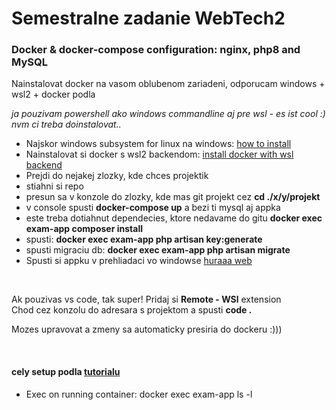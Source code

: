 # Semestralne zadanie WebTech2

<h3>Docker & docker-compose configuration: nginx, php8 and MySQL</h3>

<p>Nainstalovat docker na vasom oblubenom zariadeni, odporucam windows + wsl2 + docker podla</p>
<i>ja pouzivam powershell ako windows commandline aj pre wsl - es ist cool :) nvm ci treba doinstalovat..</i>
<ul>
    <li>Najskor windows subsystem for linux na windows: <a href="https://docs.microsoft.com/en-us/windows/wsl/install-win10">how to install</a></li>
    <li>Nainstalovat si docker s wsl2 backendom: <a href="https://docs.docker.com/docker-for-windows/install/#system-requirements-for-wsl-2-backend">install docker with wsl backend</a></li>
    <li>Prejdi do nejakej zlozky, kde chces projektik</li>
    <li>stiahni si repo</li>
    <li>presun sa v konzole do zlozky, kde mas git projekt cez <b>cd ./x/y/projekt </b></li>
    <li>v console spusti <b>docker-compose up</b> a bezi ti mysql aj appka</li>
    <li>este treba dotiahnut dependecies, ktore nedavame do gitu <b>docker exec exam-app composer install</b></li>
    <li> spusti: <b>docker exec exam-app php artisan key:generate</b></li>
    <li> spusti migraciu db: <b>docker exec exam-app php artisan migrate</b></li>
    <li>Spusti si appku v prehliadaci vo windowse <a href="http://localhost:8000/">huraaa web</a></li>
</ul>

<br>
<p>Ak pouzivas vs code, tak super! Pridaj si <b> Remote - WSl</b> extension<br>
Chod cez konzolu do adresara s projektom a spusti <b>code .</b><br>

Mozes upravovat a zmeny sa automaticky presiria do dockeru :)))
</p>

<br>

<h4>cely setup podla <a href="https://www.digitalocean.com/community/tutorials/how-to-install-and-set-up-laravel-with-docker-compose-on-ubuntu-20-04">tutorialu</a></h4>
<p>
<ul>
<li>Exec on running container: docker exec exam-app ls -l</li>
</ul>
</p>

<!-- DO Only once after init to init laravel -->
<!-- composer create-project --prefer-dist laravel/laravel:^8.0 final -->
<!-- cd final -->
<!-- mv * ../ -->

